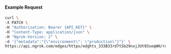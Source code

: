 <!-- Code generated for API Clients. DO NOT EDIT. -->

#### Example Request

```bash
curl \
-X PATCH \
-H "Authorization: Bearer {API_KEY}" \
-H "Content-Type: application/json" \
-H "Ngrok-Version: 2" \
-d '{"metadata":"{\"environment\": \"production\"}"}' \
https://api.ngrok.com/edges/https/edghts_333B33rd7tSb29nxjJUt93seqWH/routes/edghtsrt_333B35cMjQxP1sHT1xbfLjyLCvv
```
